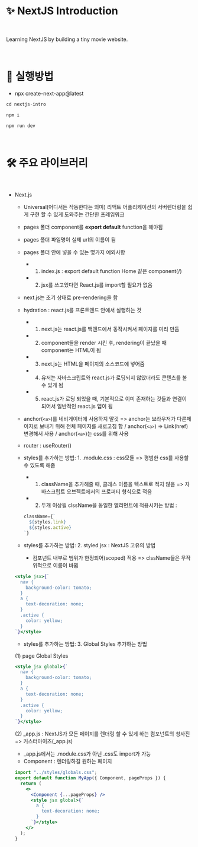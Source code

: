 # ✨ NextJS Introduction

<br />

Learning NextJS by building a tiny movie website.

<br />

# 🔧 실행방법

- npx create-next-app@latest

```javascript
cd nextjs-intro

npm i

npm run dev
```

<br />

# 🛠 주요 라이브러리

<br/>

- Next.js

  - Universal(어디서든 작동한다는 의미) 리액트 어플리케이션의 서버렌더링을 쉽게 구현 할 수 있게 도와주는 간단한 프레임워크

  - pages 폴더 component를 **export default** function을 해야됨

  - pages 폴더 파일명이 실제 url의 이름이 됨
  - pages 폴더 안에 넣을 수 있는 몇가지 예외사항
    - 1. index.js : export default function Home 같은 component(/)
    - 2. jsx를 쓰고있다면 React.js를 import할 필요가 없음
  - next.js는 초기 상태로 pre-rendering을 함
  - hydration : react.js를 프론트엔드 안에서 실행하는 것
    - 1. next.js는 react.js를 백엔드에서 동작시켜서 페이지를 미리 만듬
    - 2. component들을 render 시킨 후, rendering이 끝났을 때 component는 HTML이 됨
    - 3. next.js는 HTML을 페이지의 소스코드에 넣어줌
    - 4. 유저는 자바스크립트와 react.js가 로딩되지 않았더라도 콘텐츠를 볼 수 있게 됨
    - 5. react.js가 로딩 되었을 때, 기본적으로 이미 존재하는 것들과 연결이 되어서 일반적인 react.js 앱이 됨
  - anchor(`<a>`)를 네비게이터에 사용하지 말것 => anchor는 브라우저가 다른페이지로 보내기 위해 전체 페이지를 새로고침 함 / anchor(`<a>`) => Link(href) 변경해서 사용 / anchor(`<a>`)는 css를 위해 사용
  - router : useRouter()
  - styles를 추가하는 방법: 1. .module.css : css모듈 => 평범한 css를 사용할 수 있도록 해줌
    - 1. className을 추가해줄 때, 클래스 이름을 텍스트로 적지 않음 => 자바스크립트 오브젝트에서의 프로퍼티 형식으로 적음
    - 2. 두개 이상읠 clssName을 동일한 엘리먼트에 적용시키는 방법 :
    ```jsx
    className={`
      ${styles.link}
      ${styles.active}
    `}
    ```
  - styles를 추가하는 방법: 2. styled jsx : NextJS 고유의 방법
    - 컴포넌트 내부로 범위가 한정되어(scoped) 적용 => clssName들은 무작위적으로 이름이 바뀜

  ```jsx
  <style jsx>{`
    nav {
      background-color: tomato;
    }
    a {
      text-decoration: none;
    }
    .active {
      color: yellow;
    }
  `}</style>
  ```

  - styles를 추가하는 방법: 3. Global Styles 추가하는 방법
    <br/>

  (1) page Global Styles

  ```jsx
  <style jsx global>{`
    nav {
      background-color: tomato;
    }
    a {
      text-decoration: none;
    }
    .active {
      color: yellow;
    }
  `}</style>
  ```

  (2) \_app.js : NextJS가 모든 페이지를 렌더링 할 수 있게 하는 컴포넌트의 청사진 => 커스터마이즈(\_app.js)

  - \_app.js에서는 .module.css가 아닌 .css도 import가 가능
  - Component : 렌더링하길 원하는 페이지

  ```jsx
  import "../styles/globals.css";
  export default function MyApp({ Component, pageProps }) {
    return (
      <>
        <Component {...pageProps} />
        <style jsx global>{`
          a {
            text-decoration: none;
          }
        `}</style>
      </>
    );
  }
  ```
